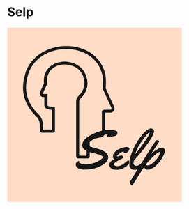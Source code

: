 # Selp
<img src="https://github.com/vanshu25/Selp/blob/master/images/portfolio-3.jpg" width="400" height="400" />
